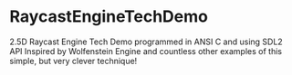# RaycastEngineTechDemo
2.5D Raycast Engine Tech Demo programmed in ANSI C and using SDL2 API
Inspired by Wolfenstein Engine and countless other examples of this simple, but very clever technique!
